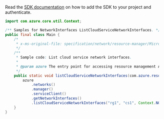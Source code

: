 Read the [SDK documentation](https://github.com/Azure/azure-sdk-for-java/blob/azure-resourcemanager_2.10.0/sdk/resourcemanager/azure-resourcemanager/README.md) on how to add the SDK to your project and authenticate.

```java
import com.azure.core.util.Context;

/** Samples for NetworkInterfaces ListCloudServiceNetworkInterfaces. */
public final class Main {
    /*
     * x-ms-original-file: specification/network/resource-manager/Microsoft.Network/stable/2021-05-01/examples/CloudServiceNetworkInterfaceList.json
     */
    /**
     * Sample code: List cloud service network interfaces.
     *
     * @param azure The entry point for accessing resource management APIs in Azure.
     */
    public static void listCloudServiceNetworkInterfaces(com.azure.resourcemanager.AzureResourceManager azure) {
        azure
            .networks()
            .manager()
            .serviceClient()
            .getNetworkInterfaces()
            .listCloudServiceNetworkInterfaces("rg1", "cs1", Context.NONE);
    }
}
```
